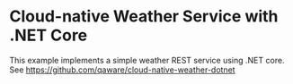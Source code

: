 # Cloud-native Weather Service with .NET Core

This example implements a simple weather REST service using .NET core.
See https://github.com/qaware/cloud-native-weather-dotnet